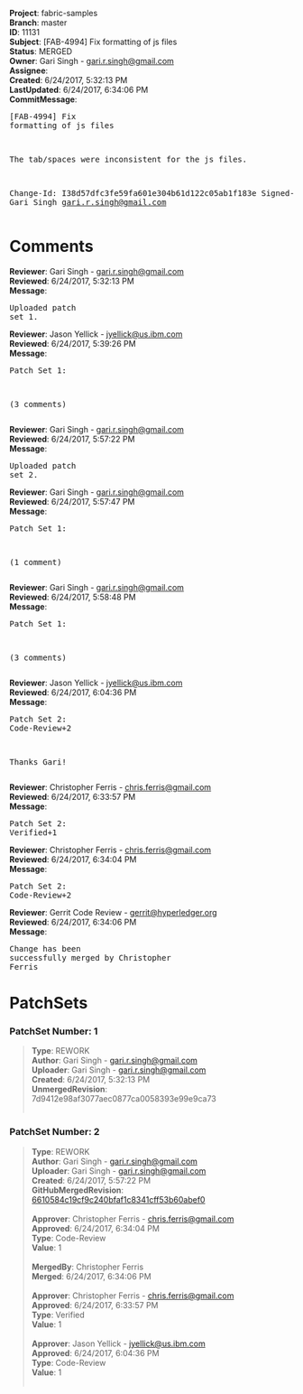 <strong>Project</strong>: fabric-samples<br><strong>Branch</strong>: master<br><strong>ID</strong>: 11131<br><strong>Subject</strong>: [FAB-4994] Fix formatting of js files<br><strong>Status</strong>: MERGED<br><strong>Owner</strong>: Gari Singh - gari.r.singh@gmail.com<br><strong>Assignee</strong>:<br><strong>Created</strong>: 6/24/2017, 5:32:13 PM<br><strong>LastUpdated</strong>: 6/24/2017, 6:34:06 PM<br><strong>CommitMessage</strong>:<br><pre>[FAB-4994] Fix formatting of js files

The tab/spaces were inconsistent for the
js files.

Change-Id: I38d57dfc3fe59fa601e304b61d122c05ab1f183e
Signed-off-by: Gari Singh <gari.r.singh@gmail.com>
</pre><h1>Comments</h1><strong>Reviewer</strong>: Gari Singh - gari.r.singh@gmail.com<br><strong>Reviewed</strong>: 6/24/2017, 5:32:13 PM<br><strong>Message</strong>: <pre>Uploaded patch set 1.</pre><strong>Reviewer</strong>: Jason Yellick - jyellick@us.ibm.com<br><strong>Reviewed</strong>: 6/24/2017, 5:39:26 PM<br><strong>Message</strong>: <pre>Patch Set 1:

(3 comments)</pre><strong>Reviewer</strong>: Gari Singh - gari.r.singh@gmail.com<br><strong>Reviewed</strong>: 6/24/2017, 5:57:22 PM<br><strong>Message</strong>: <pre>Uploaded patch set 2.</pre><strong>Reviewer</strong>: Gari Singh - gari.r.singh@gmail.com<br><strong>Reviewed</strong>: 6/24/2017, 5:57:47 PM<br><strong>Message</strong>: <pre>Patch Set 1:

(1 comment)</pre><strong>Reviewer</strong>: Gari Singh - gari.r.singh@gmail.com<br><strong>Reviewed</strong>: 6/24/2017, 5:58:48 PM<br><strong>Message</strong>: <pre>Patch Set 1:

(3 comments)</pre><strong>Reviewer</strong>: Jason Yellick - jyellick@us.ibm.com<br><strong>Reviewed</strong>: 6/24/2017, 6:04:36 PM<br><strong>Message</strong>: <pre>Patch Set 2: Code-Review+2

Thanks Gari!</pre><strong>Reviewer</strong>: Christopher Ferris - chris.ferris@gmail.com<br><strong>Reviewed</strong>: 6/24/2017, 6:33:57 PM<br><strong>Message</strong>: <pre>Patch Set 2: Verified+1</pre><strong>Reviewer</strong>: Christopher Ferris - chris.ferris@gmail.com<br><strong>Reviewed</strong>: 6/24/2017, 6:34:04 PM<br><strong>Message</strong>: <pre>Patch Set 2: Code-Review+2</pre><strong>Reviewer</strong>: Gerrit Code Review - gerrit@hyperledger.org<br><strong>Reviewed</strong>: 6/24/2017, 6:34:06 PM<br><strong>Message</strong>: <pre>Change has been successfully merged by Christopher Ferris</pre><h1>PatchSets</h1><h3>PatchSet Number: 1</h3><blockquote><strong>Type</strong>: REWORK<br><strong>Author</strong>: Gari Singh - gari.r.singh@gmail.com<br><strong>Uploader</strong>: Gari Singh - gari.r.singh@gmail.com<br><strong>Created</strong>: 6/24/2017, 5:32:13 PM<br><strong>UnmergedRevision</strong>: 7d9412e98af3077aec0877ca0058393e99e9ca73<br><br></blockquote><h3>PatchSet Number: 2</h3><blockquote><strong>Type</strong>: REWORK<br><strong>Author</strong>: Gari Singh - gari.r.singh@gmail.com<br><strong>Uploader</strong>: Gari Singh - gari.r.singh@gmail.com<br><strong>Created</strong>: 6/24/2017, 5:57:22 PM<br><strong>GitHubMergedRevision</strong>: [6610584c19cf9c240bfaf1c8341cff53b60abef0](https://github.com/hyperledger/fabric-samples/commit/6610584c19cf9c240bfaf1c8341cff53b60abef0)<br><br><strong>Approver</strong>: Christopher Ferris - chris.ferris@gmail.com<br><strong>Approved</strong>: 6/24/2017, 6:34:04 PM<br><strong>Type</strong>: Code-Review<br><strong>Value</strong>: 1<br><br><strong>MergedBy</strong>: Christopher Ferris<br><strong>Merged</strong>: 6/24/2017, 6:34:06 PM<br><br><strong>Approver</strong>: Christopher Ferris - chris.ferris@gmail.com<br><strong>Approved</strong>: 6/24/2017, 6:33:57 PM<br><strong>Type</strong>: Verified<br><strong>Value</strong>: 1<br><br><strong>Approver</strong>: Jason Yellick - jyellick@us.ibm.com<br><strong>Approved</strong>: 6/24/2017, 6:04:36 PM<br><strong>Type</strong>: Code-Review<br><strong>Value</strong>: 1<br><br></blockquote>